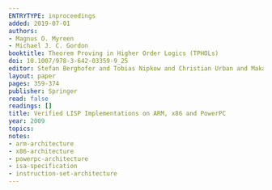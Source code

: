 ```yaml
---
ENTRYTYPE: inproceedings
added: 2019-07-01
authors:
- Magnus O. Myreen
- Michael J. C. Gordon
booktitle: Theorem Proving in Higher Order Logics (TPHOLs)
doi: 10.1007/978-3-642-03359-9_25
editor: Stefan Berghofer and Tobias Nipkow and Christian Urban and Makarius Wenzel
layout: paper
pages: 359-374
publisher: Springer
read: false
readings: []
title: Verified LISP Implementations on ARM, x86 and PowerPC
year: 2009
topics:
notes:
- arm-architecture
- x86-architecture
- powerpc-architecture
- isa-specification
- instruction-set-architecture
---
```

